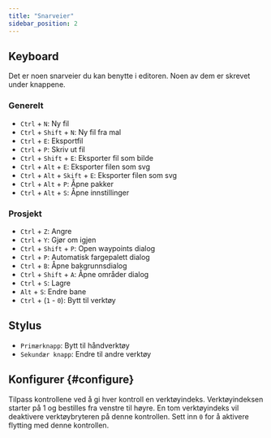 ```yaml
---
title: "Snarveier"
sidebar_position: 2
---
```



## Keyboard

Det er noen snarveier du kan benytte i editoren. Noen av dem er skrevet under knappene.

### Generelt

* `Ctrl` + `N`: Ny fil
* `Ctrl` + `Shift` + `N`: Ny fil fra mal
* `Ctrl` + `E`: Eksportfil
* `Ctrl` + `P`: Skriv ut fil
* `Ctrl` + `Shift` + `E`: Eksporter fil som bilde
* `Ctrl` + `Alt` + `E`: Eksporter filen som svg
* `Ctrl` + `Alt` + `Skift` + `E`: Eksporter filen som svg
* `Ctrl` + `Alt` + `P`: Åpne pakker
* `Ctrl` + `Alt` + `S`: Åpne innstillinger

### Prosjekt

* `Ctrl` + `Z`: Angre
* `Ctrl` + `Y`: Gjør om igjen
* `Ctrl` + `Shift` + `P`: Open waypoints dialog
* `Ctrl` + `P`: Automatisk fargepalett dialog
* `Ctrl` + `B`: Åpne bakgrunnsdialog
* `Ctrl` + `Shift` + `A`: Åpne områder dialog
* `Ctrl` + `S`: Lagre
* `Alt` + `S`: Endre bane
* `Ctrl` + (`1` - `0`): Bytt til verktøy

## Stylus

* `Primærknapp`: Bytt til håndverktøy
* `Sekundær knapp`: Endre til andre verktøy

## Konfigurer {#configure}

Tilpass kontrollene ved å gi hver kontroll en verktøyindeks. Verktøyindeksen starter på 1 og bestilles fra venstre til høyre. En tom verktøyindeks vil deaktivere verktøybryteren på denne kontrollen. Sett inn `0` for å aktivere flytting med denne kontrollen.
